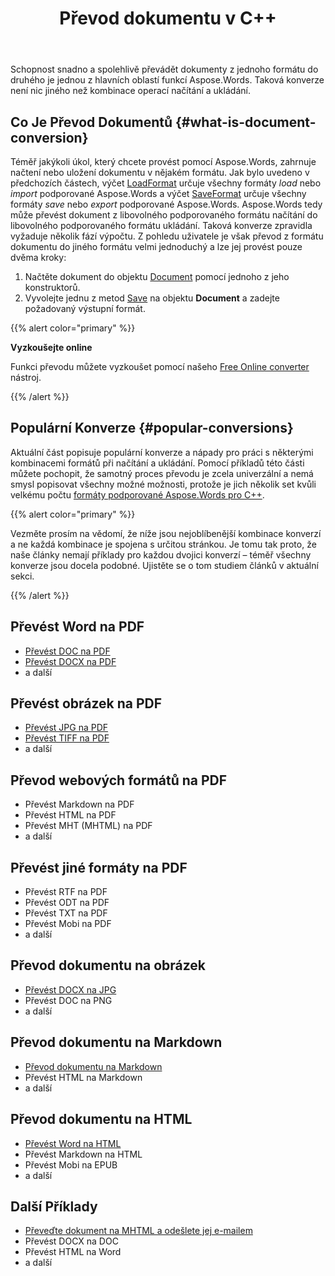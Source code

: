﻿---
title: Převod dokumentu v C++
second_title: Aspose.Words pro C++
articleTitle: Převést dokument
linktitle: Převést dokument
type: docs
description: "Snadno převádějte dokumenty z jednoho formátu do druhého pomocí C++. Můžete pracovat se všemi nejoblíbenějšími formáty jako Microsoft Word formáty jako DOCX nebo DOC, OpenDocument formáty jako ODT nebo OTT, webové formáty jako HTML nebo XHTML, textové formáty jako MarkDown nebo TXT a další."
keywords: "convert a document c++, convert documents from one format to another c++, convert to markdown c++, convert pdf to docx C++, convert docx to pdf C++, convert doc to pdf C++, convert a document Aspose for C++"
weight: 30
url: /cs/cpp/convert-a-document/
timestamp: 2024-09-25-11-08-55
---

Schopnost snadno a spolehlivě převádět dokumenty z jednoho formátu do druhého je jednou z hlavních oblastí funkcí Aspose.Words. Taková konverze není nic jiného než kombinace operací načítání a ukládání.

## Co Je Převod Dokumentů {#what-is-document-conversion}

Téměř jakýkoli úkol, který chcete provést pomocí Aspose.Words, zahrnuje načtení nebo uložení dokumentu v nějakém formátu. Jak bylo uvedeno v předchozích částech, výčet [LoadFormat](https://reference.aspose.com/words/cpp/aspose.words/loadformat/) určuje všechny formáty *load* nebo *import* podporované Aspose.Words a výčet [SaveFormat](https://reference.aspose.com/words/cpp/aspose.words/saveformat/) určuje všechny formáty *save* nebo *export* podporované Aspose.Words. Aspose.Words tedy může převést dokument z libovolného podporovaného formátu načítání do libovolného podporovaného formátu ukládání. Taková konverze zpravidla vyžaduje několik fází výpočtu. Z pohledu uživatele je však převod z formátu dokumentu do jiného formátu velmi jednoduchý a lze jej provést pouze dvěma kroky:

1. Načtěte dokument do objektu [Document](https://reference.aspose.com/words/cpp/class/aspose.words.document) pomocí jednoho z jeho konstruktorů.
1. Vyvolejte jednu z metod [Save](https://reference.aspose.com/words/cpp/class/aspose.words.saving.save_output_parameters) na objektu **Document** a zadejte požadovaný výstupní formát.

{{% alert color="primary" %}}

**Vyzkoušejte online**

Funkci převodu můžete vyzkoušet pomocí našeho [Free Online converter](https://products.aspose.app/words/conversion) nástroj.

{{% /alert %}}

## Populární Konverze {#popular-conversions}

Aktuální část popisuje populární konverze a nápady pro práci s některými kombinacemi formátů při načítání a ukládání. Pomocí příkladů této části můžete pochopit, že samotný proces převodu je zcela univerzální a nemá smysl popisovat všechny možné možnosti, protože je jich několik set kvůli velkému počtu [formáty podporované Aspose.Words pro C++](/words/cpp/supported-document-formats/).

{{% alert color="primary" %}}

Vezměte prosím na vědomí, že níže jsou nejoblíbenější kombinace konverzí a ne každá kombinace je spojena s určitou stránkou. Je tomu tak proto, že naše články nemají příklady pro každou dvojici konverzí – téměř všechny konverze jsou docela podobné. Ujistěte se o tom studiem článků v aktuální sekci.

{{% /alert %}}

<div class="row">
	<div class="col-md-6">
		<h2>Převést Word na PDF</h2>
			<ul>
				<li><a href="/words/cpp/convert-a-document-to-pdf/#converting-doc-or-docx-to-pdf">Převést DOC na PDF</a></li>
				<li><a href="/words/cpp/convert-a-document-to-pdf/#converting-doc-or-docx-to-pdf">Převést DOCX na PDF</a></li>
				<li>a další</li>
			</ul>
		<h2>Převést obrázek na PDF</h2>
			<ul>
				<li><a href="/words/cpp/convert-a-document-to-pdf/#convert-an-image-to-pdf">Převést JPG na PDF</a></li>
				<li><a href="/words/cpp/convert-a-document-to-pdf/#convert-an-image-to-pdf">Převést TIFF na PDF</a></li>
				<li>a další</li>
			</ul>
		<h2>Převod webových formátů na PDF</h2>
			<ul>
				<li>Převést Markdown na PDF</li>
				<li>Převést HTML na PDF</li>
				<li>Převést MHT (MHTML) na PDF</li>
				<li>a další</li>
			</ul>
		<h2>Převést jiné formáty na PDF</h2>
			<ul>
				<li>Převést RTF na PDF</li>
				<li>Převést ODT na PDF</li>
				<li>Převést TXT na PDF</li>
				<li>Převést Mobi na PDF</li>
				<li>a další</li>
			</ul>
	</div>
	<div class="col-md-6">
		<h2>Převod dokumentu na obrázek</h2>
			<ul>
				<li><a href="/words/cpp/convert-a-document-to-an-image/">Převést DOCX na JPG</a></li>
				<li>Převést DOC na PNG</li>
				<li>a další</li>
			</ul>
		<h2>Převod dokumentu na Markdown</h2>
			<ul>
				<li><a href="/words/cpp/convert-a-document-to-markdown/">Převod dokumentu na Markdown</a></li>
				<li>Převést HTML na Markdown</li>
				<li>a další</li>
			</ul>
		<h2>Převod dokumentu na HTML</h2>
			<ul>
				<li><a href="/words/cpp/convert-a-document-to-html-mhtml-or-epub/#convert-a-document">Převést Word na HTML</a></li>
				<li>Převést Markdown na HTML</li>
				<li>Převést Mobi na EPUB</li>
				<li>a další</li>
			</ul>
		<h2>Další Příklady</h2>
			<ul>
				<li><a href="/words/cpp/convert-a-document-to-mhtml-and-send-it-by-email/">Převeďte dokument na MHTML a odešlete jej e-mailem</a></li>
				<li>Převést DOCX na DOC</li>
				<li>Převést HTML na Word</li>
				<li>a další</li>
			</ul>
	</div>
</div>
